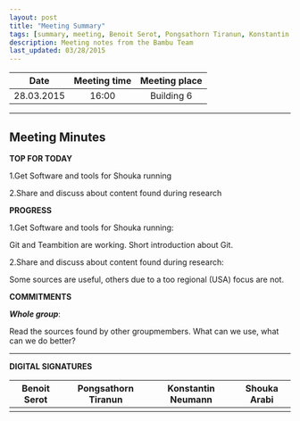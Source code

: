 ```yaml
---
layout: post
title: "Meeting Summary"
tags: [summary, meeting, Benoit Serot, Pongsathorn Tiranun, Konstantin Neumann, Shouka Arabi]
description: Meeting notes from the Bambu Team
last_updated: 03/28/2015
---
```


|**Date** |**Meeting time**|**Meeting place**
| ------------- |:----------------:|:-------:
|28.03.2015| 16:00 | Building 6


----------


Meeting Minutes
------

 **TOP FOR TODAY**

1.Get Software and tools for Shouka running

2.Share and discuss about content found during research

 **PROGRESS**

1.Get Software and tools for Shouka running:

Git and Teambition are working. Short introduction about Git.

2.Share and discuss about content found during research:

Some sources are useful, others due to a too regional (USA) focus are not.

 **COMMITMENTS**

***Whole group***:

Read the sources found by other groupmembers. What can we use, what can we do better?


----------


**DIGITAL SIGNATURES**

|**Benoit Serot** |**Pongsathorn Tiranun**|**Konstantin Neumann**|**Shouka Arabi**
| ------------- |----------------|----------------|---------------|
|| ||
